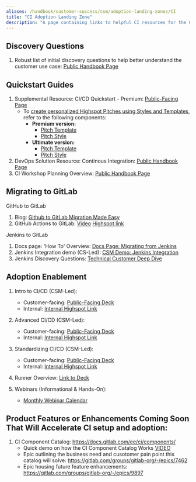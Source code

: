 ```yaml
---
aliases: /handbook/customer-success/csm/adoption-landing-zones/CI
title: "CI Adoption Landing Zone"
description: "A page containing links to helpful CI resources for the CSM team and our customers"
---
```









## Discovery Questions

1. Robust list of initial discovery questions to help better understand the customer use case: [Public Handbook Page](/handbook/marketing/brand-and-product-marketing/product-and-solution-marketing/usecase-gtm/ci/#discovery-questions)

## Quickstart Guides

1. Supplemental Resource: CI/CD Quickstart - Premium: [Public-Facing Page](https://gitlab.highspot.com/viewer/63bf4994dc979c98f1d3e832?)
   - To [create personalized Highspot Pitches using Styles and Templates](https://about.gitlab.com/handbook/sales/field-communications/gitlab-highspot/#how-to-create-pitches-using-existing-pitch-style-and-pitch-template-combos), refer to the following components:
     - **Premium version:**
       - [Pitch Template](https://gitlab.highspot.com/items/63cb7a037d574a107f4e6001?lfrm=srp.2)
       - [Pitch Style](https://gitlab.highspot.com/items/6389983b85763c84b2ed3b8d?lfrm=srp.1)
     - **Ultimate version:**
       - [Pitch Template](https://gitlab.highspot.com/items/64d9afedc17499f9125f9ca3?lfrm=srp.1)
       - [Pitch Style](https://gitlab.highspot.com/items/63ca2a7a7d574a620e8b41e0?lfrm=srp.0)
2. DevOps Solution Resource: Continous Integration: [Public Handbook Page](/handbook/marketing/brand-and-product-marketing/product-and-solution-marketing/usecase-gtm/ci/#sample-discovery-questions)
3. CI Workshop Planning Overview: [Public Handbook Page](https://about.gitlab.com/handbook/customer-success/workshops/ci-workshop.html)

## Migrating to GitLab

GitHub to GitLab

1. Blog: [Github to GitLab Migration Made Easy](https://about.gitlab.com/blog/2023/07/11/github-to-gitlab-migration-made-easy/)
1. GitHub Actions to GitLab: [Video](https://youtu.be/0Id5oMl1Kqs)  [Highspot link](https://gitlab.highspot.com/items/648a0479e3c34e922e251bcd?lfrm=shp.0)

Jenkins to GitLab

1. Docs page: 'How To' Overview: [Docs Page: Migrating from Jenkins](https://docs.gitlab.com/ee/ci/migration/jenkins.html)
1. Jenkins Integration demo (CS-Led): [CSM Demo: Jenkins Integration](https://gitlab.com/gitlab-learn-labs/webinars/cicd/jenkins-integration-demo)
1. Jenkins Discovery Questions: [Technical Customer Deep Dive](https://docs.google.com/document/d/1g0ftF3kSQ0_OUpvuM4WUseFUjd_iSsPXQoIqKR7Ledg/edit)

## Adoption Enablement

1. Intro to CI/CD (CSM-Led):
   - Customer-facing: [Public-Facing Deck](https://content.gitlab.com/viewer/64cadaf3b956a3a8474c08c1)
   - Internal: [Internal Highspot Link](https://gitlab.highspot.com/items/62d048f841caa8d7a595da82?lfrm=srp.2)

1. Advanced CI/CD (CSM-Led):
    - Customer-facing: [Public-Facing Deck](https://content.gitlab.com/viewer/64cadbda812416966124e21b)
    - Internal: [Internal Highspot Link](https://gitlab.highspot.com/items/62d16ab8ea03e5a65d81971f?lfrm=ssrp.4)

1. Standardizing CI/CD (CSM-Led):
    - Customer-facing: [Public-Facing Deck](https://content.gitlab.com/viewer/64d65e3dad012a41b89955cf)
    - Internal: [Internal Highspot Link](https://gitlab.highspot.com/items/64cd36766410d07b2f63136d)

1. Runner Overview: [Link to Deck](https://gitlab.highspot.com/items/64cadeb868936bb54ac9ce2f#)

1. Webinars (Informational & Hands-On):
     - [Monthly Webinar Calendar](https://about.gitlab.com/handbook/customer-success/csm/segment/scale/webinar-calendar/)


## Product Features or Enhancements Coming Soon That Will Accelerate CI setup and adoption:

 1. CI Component Catalog: https://docs.gitlab.com/ee/ci/components/
    - Quick demo on how the CI Component Catalog Works [VIDEO](https://youtu.be/nijvYhAPKsM)
    - Epic outlining the business need and cusotomer pain point this catalog will solve: https://gitlab.com/groups/gitlab-org/-/epics/7462
    - Epic housing future feature enhancements: https://gitlab.com/groups/gitlab-org/-/epics/9897




